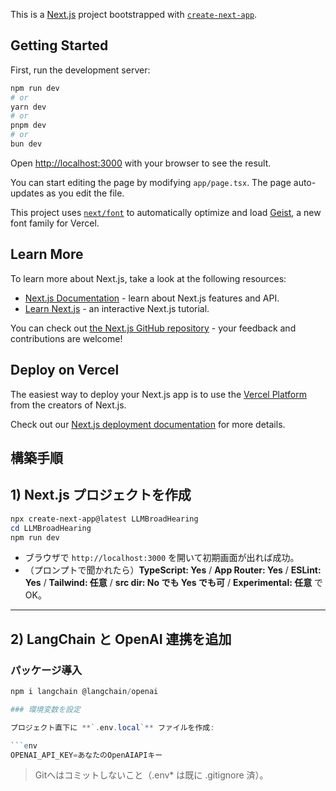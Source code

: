 This is a [Next.js](https://nextjs.org) project bootstrapped with [`create-next-app`](https://nextjs.org/docs/app/api-reference/cli/create-next-app).

## Getting Started

First, run the development server:

```bash
npm run dev
# or
yarn dev
# or
pnpm dev
# or
bun dev
```

Open [http://localhost:3000](http://localhost:3000) with your browser to see the result.

You can start editing the page by modifying `app/page.tsx`. The page auto-updates as you edit the file.

This project uses [`next/font`](https://nextjs.org/docs/app/building-your-application/optimizing/fonts) to automatically optimize and load [Geist](https://vercel.com/font), a new font family for Vercel.

## Learn More

To learn more about Next.js, take a look at the following resources:

- [Next.js Documentation](https://nextjs.org/docs) - learn about Next.js features and API.
- [Learn Next.js](https://nextjs.org/learn) - an interactive Next.js tutorial.

You can check out [the Next.js GitHub repository](https://github.com/vercel/next.js) - your feedback and contributions are welcome!

## Deploy on Vercel

The easiest way to deploy your Next.js app is to use the [Vercel Platform](https://vercel.com/new?utm_medium=default-template&filter=next.js&utm_source=create-next-app&utm_campaign=create-next-app-readme) from the creators of Next.js.

Check out our [Next.js deployment documentation](https://nextjs.org/docs/app/building-your-application/deploying) for more details.




構築手順
---

## 1) Next.js プロジェクトを作成

```powershell
npx create-next-app@latest LLMBroadHearing
cd LLMBroadHearing
npm run dev
```

* ブラウザで `http://localhost:3000` を開いて初期画面が出れば成功。
* （プロンプトで聞かれたら）**TypeScript: Yes** / **App Router: Yes** / **ESLint: Yes** / **Tailwind: 任意** / **src dir: No でも Yes でも可** / **Experimental: 任意** でOK。

---

## 2) LangChain と OpenAI 連携を追加

### パッケージ導入

```powershell
npm i langchain @langchain/openai

### 環境変数を設定

プロジェクト直下に **`.env.local`** ファイルを作成:

```env
OPENAI_API_KEY=あなたのOpenAIAPIキー
```

> Gitへはコミットしないこと（.env* は既に .gitignore 済）。




